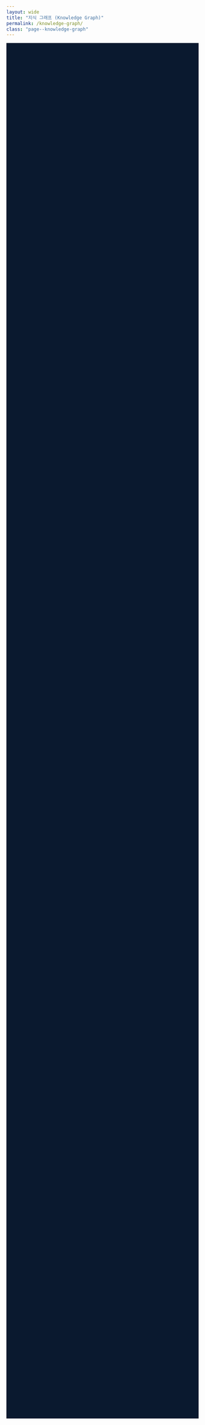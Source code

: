 ```yaml
---
layout: wide
title: "지식 그래프 (Knowledge Graph)"
permalink: /knowledge-graph/
class: "page--knowledge-graph"
---
```


<style>
  /* 프레임 확장 */
  .page--knowledge-graph .page__inner-wrap {
    max-width: none !important;
  }

  /* 제목 가운데 정렬 */
  .page--knowledge-graph .page__title {
    text-align: center;
  }

  /* 콘텐츠 시작 위치 조정 */
  .page--knowledge-graph #main {
    /* 사이드바 너비(300px) + 여백 만큼 왼쪽 여백을 줍니다. */
    margin-left: 320px; 
  }

    /* 이 부분을 추가하세요 */
  body.page--knowledge-graph {
    background-color: #0A192F;
  }

  /* --- 이하 기존 코드 --- */
  /* 프레임 확장 */
  .page--knowledge-graph .page__inner-wrap {
    max-width: none !important;
  }
</style>

<script type="text/javascript" src="https://unpkg.com/vis-network/standalone/umd/vis-network.min.js"></script>

<div id="mynetwork" style="width: 100%; height: 90vh; background-color: #0A192F;"></div>

<script type="text/javascript">
  document.addEventListener('DOMContentLoaded', function() {
    var container = document.getElementById('mynetwork');

    fetch('/knowledge-graph.json')
      .then(response => response.json())
      .then(graphData => {
        
        graphData.edges = graphData.edges.filter(edge => edge.from && edge.to);

        const a_nodes = graphData.nodes.map(node => {
          const degree = graphData.edges.filter(edge => edge.from === node.id || edge.to === node.id).length;
          node.value = Math.max(degree, 1); 
          return node;
        });

        var data = {
          nodes: a_nodes,
          edges: graphData.edges
        };

        var options = {
          nodes: {
            shape: 'dot',
            borderWidth: 0,
            scaling: { 
              min: 10, 
              max: 40, 
              label: { 
                min: 14, 
                max: 30, 
                drawThreshold: 8, 
                maxVisible: 25 
              }
            },
            font: { 
              color: '#d3d3d3', 
              size: 16, 
              face: 'sans-serif', 
              strokeWidth: 0 
            }
          },
          // =================================================================
          // 연결선(edges) 스타일 수정: 노드 색상 따라가기 + 화살표 + 곡선
          // =================================================================
          edges: {
            width: 0.5,
            smooth: {
              type: 'dynamic'
            },
            arrows: {
              to: {
                enabled: true,
                scaleFactor: 0.5
              }
            },
            color: {
              inherit: 'both', // 양쪽 노드의 색상을 모두 상속받습니다.
              opacity: 0.8     // 선의 투명도를 설정합니다.
            }
          },
          // =================================================================
          physics: {
            solver: 'forceAtlas2Based',
            forceAtlas2Based: {
              gravitationalConstant: -120,
              centralGravity: 0.001,
              springLength: 200,
              springConstant: 0.05,
              avoidOverlap: 0.8
            },
            minVelocity: 0.75,
            stabilization: {
              iterations: 300
            }
          },
          interaction: {
            hover: true,
            tooltipDelay: 200,
            hideEdgesOnDrag: true
          }
        };

        var network = new vis.Network(container, data, options);
        
        // 그래프가 안정화된 후 물리 엔진을 꺼서 노드를 고정
        network.on("stabilizationIterationsDone", function () {
          network.setOptions( { physics: false } );
        });

        // 노드 클릭 시 해당 게시물 URL로 이동
        network.on("click", function (params) {
            if (params.nodes.length > 0) {
                var nodeId = params.nodes[0];
                var node = data.nodes.find(n => n.id === nodeId);
                if (node && node.url) {
                    window.open(node.url, '_blank');
                }
            }
        });
      });
  });
</script>
